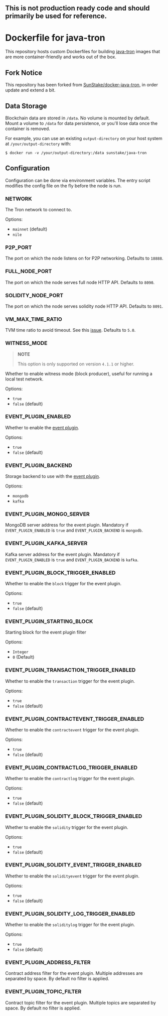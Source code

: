 ## This is not production ready code and should primarily be used for reference.

# Dockerfile for java-tron

This repository hosts custom Dockerfiles for building [java-tron](https://github.com/tronprotocol/java-tron) images that are more container-friendly and works out of the box.

## Fork Notice

This repository has been forked from [SunStake/docker-java-tron](https://github.com/SunStake/docker-java-tron), in order update and extend a bit. 

## Data Storage

Blockchain data are stored in `/data`. No volume is mounted by default. Mount a volume to `/data` for data persistence, or you'll lose data once the container is removed.

For example, you can use an existing `output-directory` on your host system at `/your/output-directory` with:

    $ docker run -v /your/output-directory:/data sunstake/java-tron

## Configuration

Configuration can be done via environment variables. The entry script modifies the config file on the fly before the node is run.

### NETWORK

The Tron network to connect to.

Options:

- `mainnet` (default)
- `nile`

### P2P_PORT

The port on which the node listens on for P2P networking. Defaults to `18888`.

### FULL_NODE_PORT

The port on which the node serves full node HTTP API. Defaults to `8090`.

### SOLIDITY_NODE_PORT

The port on which the node serves solidity node HTTP API. Defaults to `8091`.

### VM_MAX_TIME_RATIO

TVM time ratio to avoid timeout. See this [issue](https://github.com/tronprotocol/java-tron/issues/2228). Defaults to `5.0`.

### WITNESS_MODE

> **NOTE**
>
> This option is only supported on version `4.1.1` or higher.

Whether to enable witness mode (block producer), useful for running a local test network.

Options:

- `true`
- `false` (default)

### EVENT_PLUGIN_ENABLED

Whether to enable the [event plugin](https://github.com/tronprotocol/event-plugin).

Options:

- `true`
- `false` (default)


### EVENT_PLUGIN_BACKEND

Storage backend to use with the [event plugin](https://github.com/tronprotocol/event-plugin).

Options:

- `mongodb`
- `kafka`

### EVENT_PLUGIN_MONGO_SERVER

MongoDB server address for the event plugin. Mandatory if `EVENT_PLUGIN_ENABLED` is `true` and `EVENT_PLUGIN_BACKEND` is `mongodb`.

### EVENT_PLUGIN_KAFKA_SERVER

Kafka server address for the event plugin. Mandatory if `EVENT_PLUGIN_ENABLED` is `true` and `EVENT_PLUGIN_BACKEND` is `kafka`.

### EVENT_PLUGIN_BLOCK_TRIGGER_ENABLED

Whether to enable the `block` trigger for the event plugin.

Options:

- `true`
- `false` (default)

### EVENT_PLUGIN_STARTING_BLOCK

Starting block for the event plugin filter

Options: 
- `Integer`
- `0` (Default)

### EVENT_PLUGIN_TRANSACTION_TRIGGER_ENABLED

Whether to enable the `transaction` trigger for the event plugin.

Options:

- `true`
- `false` (default)

### EVENT_PLUGIN_CONTRACTEVENT_TRIGGER_ENABLED

Whether to enable the `contractevent` trigger for the event plugin.

Options:

- `true`
- `false` (default)

### EVENT_PLUGIN_CONTRACTLOG_TRIGGER_ENABLED

Whether to enable the `contractlog` trigger for the event plugin.

Options:

- `true`
- `false` (default)

### EVENT_PLUGIN_SOLIDITY_BLOCK_TRIGGER_ENABLED

Whether to enable the `solidity` trigger for the event plugin.

Options:

- `true`
- `false` (default)

### EVENT_PLUGIN_SOLIDITY_EVENT_TRIGGER_ENABLED

Whether to enable the `solidityevent` trigger for the event plugin.

Options:

- `true`
- `false` (default)

### EVENT_PLUGIN_SOLIDITY_LOG_TRIGGER_ENABLED

Whether to enable the `soliditylog` trigger for the event plugin.

Options:

- `true`
- `false` (default)

### EVENT_PLUGIN_ADDRESS_FILTER

Contract address filter for the event plugin. Multiple addresses are separated by space. By default no filter is applied.

### EVENT_PLUGIN_TOPIC_FILTER

Contract topic filter for the event plugin. Multiple topics are separated by space. By default no filter is applied.
